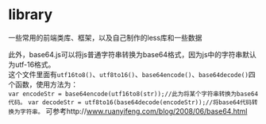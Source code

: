 # library
一些常用的前端类库、框架，以及自己制作的less库和一些数据


此外，base64.js可以将js普通字符串转换为base64格式，因为js中的字符串默认为utf-16格式。  
这个文件里面有`utf16to8()`、`utf8to16()`、`base64encode()`、`base64decode()`四个函数，使用方法为：  
`var encodeStr = base64encode(utf16to8(str));//此为将某个字符串转换为base64代码。`
`var decodeStr = utf8to16(base64decode(encodeStr));//将base64代码转换为字符串。`
可参考http://www.ruanyifeng.com/blog/2008/06/base64.html
